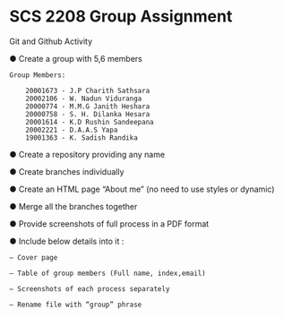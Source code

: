 # SCS 2208 Group Assignment

Git and Github Activity 

● Create a group with 5,6 members

    Group Members: 
     
        20001673 - J.P Charith Sathsara
        20002106 - W. Nadun Viduranga
        20000774 - M.M.G Janith Heshara
        20000758 - S. H. Dilanka Hesara
        20001614 - K.D Rushin Sandeepana
        20002221 - D.A.A.S Yapa
        19001363 - K. Sadish Randika

● Create a repository providing any name

● Create branches individually

● Create an HTML page “About me” (no need to use styles
or dynamic)

● Merge all the branches together

● Provide screenshots of full process in a PDF format

● Include below details into it :

    – Cover page

    – Table of group members (Full name, index,email)

    – Screenshots of each process separately

    – Rename file with “group” phrase
